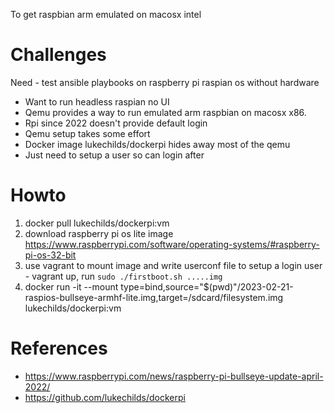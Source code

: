 To get raspbian arm emulated on macosx intel

# Challenges

Need - test ansible playbooks on raspberry pi raspian os without hardware

- Want to run headless raspian no UI
- Qemu provides a way to run emulated arm raspbian on macosx x86. 
- Rpi since 2022 doesn't provide default login
- Qemu setup takes some effort
- Docker image lukechilds/dockerpi hides away most of the qemu
- Just need to setup a user so can login after

# Howto

1. docker pull lukechilds/dockerpi:vm
2. download raspberry pi os lite image https://www.raspberrypi.com/software/operating-systems/#raspberry-pi-os-32-bit 
3. use vagrant to mount image and write userconf file to setup a login user - vagrant up, run `sudo ./firstboot.sh .....img`
4. docker run -it --mount type=bind,source="$(pwd)"/2023-02-21-raspios-bullseye-armhf-lite.img,target=/sdcard/filesystem.img  lukechilds/dockerpi:vm

# References

- https://www.raspberrypi.com/news/raspberry-pi-bullseye-update-april-2022/
- https://github.com/lukechilds/dockerpi
